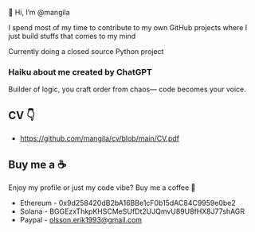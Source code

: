 👋 Hi, I’m @mangila

I spend most of my time to contribute to my own GitHub projects where I just build stuffs that comes to my mind

Currently doing a closed source Python project

### Haiku about me created by ChatGPT

Builder of logic, you craft order from chaos— code becomes your voice.

## CV :point_down:
* https://github.com/mangila/cv/blob/main/CV.pdf

## Buy me a :coffee:
Enjoy my profile or just my code vibe? Buy me a coffee :angel:

- Ethereum - 0x9d258420dB2bA16BBe1cF0b15dAC84C9959e0be2
- Solana - BGGEzxThkpKHSCMeSUfDt2UJQmvU89U8fHX8J77shAGR
- Paypal - olsson.erik1993@gmail.com
